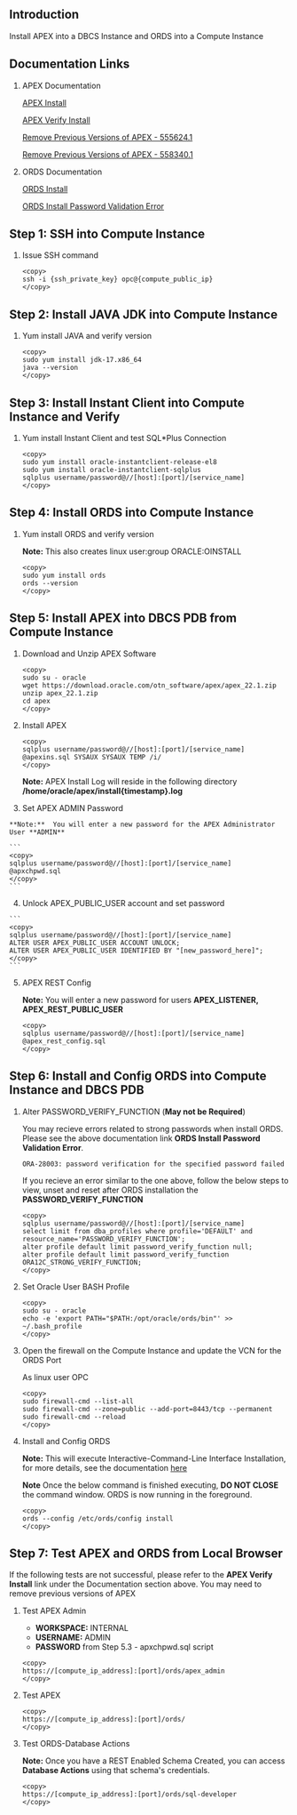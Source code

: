 ## **Introduction**

Install APEX into a DBCS Instance and ORDS into a Compute Instance

## **Documentation Links**

1.  APEX Documentation

    [APEX Install](https://docs.oracle.com/en/database/oracle/apex/22.1/htmig/downloading-installing-apex.html#GUID-B5A5B38D-586C-488A-AE27-A168FAA28FEE)

    [APEX Verify Install](https://support.oracle.com/cloud/faces/DocumentDisplay?id=1254932.1)

    [Remove Previous Versions of APEX - 555624.1](https://support.oracle.com/cloud/faces/DocumentDisplay?id=555624.1)

    [Remove Previous Versions of APEX - 558340.1](https://support.oracle.com/cloud/faces/DocumentDisplay?id=558340.1)

2.  ORDS Documentation

    [ORDS Install](https://docs.oracle.com/en/database/oracle/oracle-rest-data-services/22.2/ordig/installing-and-configuring-oracle-rest-data-services.html#GUID-B6661F35-3EE3-4CB3-9379-40D0B8E24635)

    [ORDS Install Password Validation Error](https://support.oracle.com/cloud/faces/DocumentDisplay?id=2408087.1)

## **Step 1: SSH into Compute Instance**

1. Issue SSH command

    ```
    <copy>
    ssh -i {ssh_private_key} opc@{compute_public_ip}
    </copy>
    ```

## **Step 2: Install JAVA JDK into Compute Instance**

1. Yum install JAVA and verify version 

	```
    <copy>
	sudo yum install jdk-17.x86_64 
	java --version
	</copy>
	```

## **Step 3: Install Instant Client into Compute Instance and Verify**

1. Yum install Instant Client and test SQL*Plus Connection
	```
    <copy>
    sudo yum install oracle-instantclient-release-el8  
    sudo yum install oracle-instantclient-sqlplus
    sqlplus username/password@//[host]:[port]/[service_name]
	</copy>
	```

## **Step 4: Install ORDS into Compute Instance**

1. Yum install ORDS and verify version

    **Note:**  This also creates linux user:group ORACLE:OINSTALL

	```
    <copy>
    sudo yum install ords
    ords --version
	</copy>
	```

## **Step 5: Install APEX into DBCS PDB from Compute Instance**

1. Download and Unzip APEX Software
    ```
    <copy>
    sudo su - oracle
    wget https://download.oracle.com/otn_software/apex/apex_22.1.zip
    unzip apex_22.1.zip
    cd apex
    </copy>
    ```

2.  Install APEX

	```
    <copy>
    sqlplus username/password@//[host]:[port]/[service_name]
    @apexins.sql SYSAUX SYSAUX TEMP /i/
    </copy>
    ```

    **Note:**  APEX Install Log will reside in the following directory **/home/oracle/apex/install{timestamp}.log**

 3.  Set APEX ADMIN Password

    **Note:**  You will enter a new password for the APEX Administrator User **ADMIN**

	```
    <copy>
    sqlplus username/password@//[host]:[port]/[service_name]
    @apxchpwd.sql
    </copy>
    ```

 4.  Unlock APEX\_PUBLIC\_USER account and set password

	```
    <copy>
    sqlplus username/password@//[host]:[port]/[service_name]
    ALTER USER APEX_PUBLIC_USER ACCOUNT UNLOCK;
    ALTER USER APEX_PUBLIC_USER IDENTIFIED BY "[new_password_here]";
    </copy>
    ```

5.  APEX REST Config

    **Note:**  You will enter a new password for users **APEX\_LISTENER, APEX\_REST\_PUBLIC_USER**

	```
    <copy>
    sqlplus username/password@//[host]:[port]/[service_name]
    @apex_rest_config.sql
    </copy>
    ```

## **Step 6: Install and Config ORDS into Compute Instance and DBCS PDB**
 
 1. Alter PASSWORD\_VERIFY\_FUNCTION (**May not be Required**)

    You may recieve errors related to strong passwords when install ORDS.  Please see the above documentation link **ORDS Install Password Validation Error**.  

    ```
    ORA-28003: password verification for the specified password failed
    ```

    If you recieve an error similar to the one above, follow the below steps to view, unset and reset after ORDS installation the **PASSWORD\_VERIFY\_FUNCTION**

	```
    <copy>
    sqlplus username/password@//[host]:[port]/[service_name]
    select limit from dba_profiles where profile='DEFAULT' and resource_name='PASSWORD_VERIFY_FUNCTION';
    alter profile default limit password_verify_function null;
    alter profile default limit password_verify_function ORA12C_STRONG_VERIFY_FUNCTION;
    </copy>
    ```

2. Set Oracle User BASH Profile

	```
    <copy>
    sudo su - oracle
    echo -e 'export PATH="$PATH:/opt/oracle/ords/bin"' >> ~/.bash_profile
    </copy>
    ```

3. Open the firewall on the Compute Instance and update the VCN for the ORDS Port

    As linux user OPC

    ```
    <copy>
    sudo firewall-cmd --list-all
    sudo firewall-cmd --zone=public --add-port=8443/tcp --permanent
    sudo firewall-cmd --reload
    </copy>
    ```

4. Install and Config ORDS

    **Note:**  This will execute Interactive-Command-Line Interface Installation, for more details, see the documentation [here](https://docs.oracle.com/en/database/oracle/oracle-rest-data-services/22.2/ordig/installing-and-configuring-oracle-rest-data-services.html#GUID-8580F2DC-8D8F-47A0-A733-E1BF07CA27A6)

    **Note**  Once the below command is finished executing, **DO NOT CLOSE**  the command window.  ORDS is now running in the foreground.

	```
    <copy>
    ords --config /etc/ords/config install
    </copy>
    ```

## **Step 7: Test APEX and ORDS from Local Browser**

If the following tests are not successful, please refer to the **APEX Verify Install** link under the Documentation section above.  You may need to remove previous versions of APEX

1.  Test APEX Admin

    * **WORKSPACE:** INTERNAL
    * **USERNAME:**  ADMIN     
    * **PASSWORD**   from Step 5.3 - apxchpwd.sql script

	```
    <copy>
    https://[compute_ip_address]:[port]/ords/apex_admin
    </copy>
    ```

2.  Test APEX

	```
    <copy>
    https://[compute_ip_address]:[port]/ords/
    </copy>
    ```

3.  Test ORDS-Database Actions

    **Note:**  Once you have a REST Enabled Schema Created, you can access **Database Actions** using that schema's credentials.

	```
    <copy>
    https://[compute_ip_address]:[port]/ords/sql-developer
    </copy>
    ```
